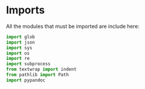 # Imports

All the modules that must be imported are include here:

```python {name=imports}
import glob
import json
import sys
import os
import re
import subprocess
from textwrap import indent
from pathlib import Path
import pypandoc
```
